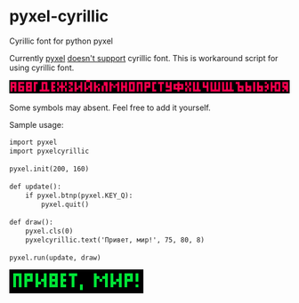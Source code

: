 # pyxel-cyrillic
Cyrillic font for python pyxel

Currently [pyxel](https://github.com/kitao/pyxel) [doesn't support](https://github.com/kitao/pyxel/issues/126) cyrillic font. This is workaround script for using cyrillic font.

![](https://github.com/alderven/pyxel-cyrillic/blob/master/alphabet.png?raw=true)

Some symbols may absent. Feel free to add it yourself.

Sample usage:
```
import pyxel
import pyxelcyrillic

pyxel.init(200, 160)

def update():
    if pyxel.btnp(pyxel.KEY_Q):
        pyxel.quit()

def draw():
    pyxel.cls(0)
    pyxelcyrillic.text('Привет, мир!', 75, 80, 8)

pyxel.run(update, draw)
```

![](https://github.com/alderven/pyxel-cyrillic/blob/master/hello_world.png?raw=true)
